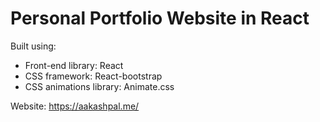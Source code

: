 # Personal Portfolio Website in React

Built using:

-   Front-end library: React
-   CSS framework: React-bootstrap
-   CSS animations library: Animate.css

Website: https://aakashpal.me/
